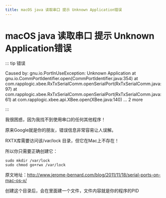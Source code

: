 ```yaml
---
title: macOS java 读取串口 提示 Unknown Application错误
---
```


# macOS java 读取串口 提示 Unknown Application错误

::: tip 错误

Caused by: gnu.io.PortInUseException: Unknown Application
at gnu.io.CommPortIdentifier.open(CommPortIdentifier.java:354)
at com.rapplogic.xbee.RxTxSerialComm.openSerialPort(RxTxSerialComm.java:97)
at com.rapplogic.xbee.RxTxSerialComm.openSerialPort(RxTxSerialComm.java:61)
at com.rapplogic.xbee.api.XBee.open(XBee.java:140)
... 2 more


:::

我很困惑，因为我找不到使用串口的任何其他程序！

原来Google就是你的朋友，错误信息非常容易让人误解。

RXTX库需要访问该/var/lock 目录，但它在Mac上不存在！

所以你只需要正确创建它：

``` shell
sudo mkdir /var/lock
sudo chmod go+rwx /var/lock
```
原文地址：http://www.jerome-bernard.com/blog/2011/11/18/serial-ports-on-mac-os-x/

创建这个目录后，会在里面建一个文件，文件内容就是你的程序的PID